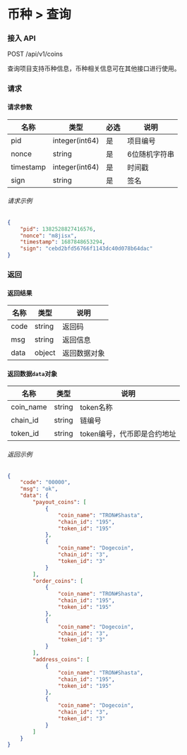 # 币种 > 查询

### 接入 API

POST /api/v1/coins

查询项目支持币种信息，币种相关信息可在其他接口进行使用。

### 请求

#### 请求参数

| 名称        | 类型             | 必选 | 说明      |
| --------- | -------------- | -- | ------- |
| pid       | integer(int64) | 是  | 项目编号    |
| nonce     | string         | 是  | 6位随机字符串 |
| timestamp | integer(int64) | 是  | 时间戳     |
| sign      | string         | 是  | 签名      |

###### 请求示例

```json
{
    "pid": 1382528827416576,
    "nonce": "m8jisx",
    "timestamp": 1687848653294,
    "sign": "cebd2bfd56766f1143dc40d078b64dac"
}
```

### 返回

#### 返回结果

| 名称   | 类型     | 说明     |
| ---- | ------ | ------ |
| code | string | 返回码    |
| msg  | string | 返回信息   |
| data | object | 返回数据对象 |

#### 返回数据`data`对象

| 名称         | 类型     | 说明               |
| ---------- | ------ | ---------------- |
| coin\_name | string | token名称          |
| chain\_id  | string | 链编号              |
| token\_id  | string | token编号，代币即是合约地址 |


###### 返回示例

```json
{
    "code": "00000",
    "msg": "ok",
    "data": {
        "payout_coins": [
            {
                "coin_name": "TRON#Shasta",
                "chain_id": "195",
                "token_id": "195"
            },
            {
                "coin_name": "Dogecoin",
                "chain_id": "3",
                "token_id": "3"
            }
        ],
        "order_coins": [
            {
                "coin_name": "TRON#Shasta",
                "chain_id": "195",
                "token_id": "195"
            },
            {
                "coin_name": "Dogecoin",
                "chain_id": "3",
                "token_id": "3"
            }
        ],
        "address_coins": [
            {
                "coin_name": "TRON#Shasta",
                "chain_id": "195",
                "token_id": "195"
            },
            {
                "coin_name": "Dogecoin",
                "chain_id": "3",
                "token_id": "3"
            }
        ]
    }
}
```

